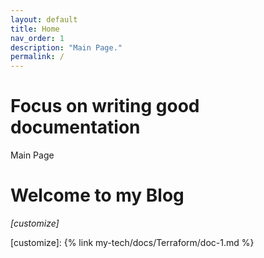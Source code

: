 ```yaml
---
layout: default
title: Home
nav_order: 1
description: "Main Page."
permalink: /
---
```


# Focus on writing good documentation

Main Page
<h1>Welcome to my Blog</h1>

*[customize]*

[customize]: {% link my-tech/docs/Terraform/doc-1.md %}